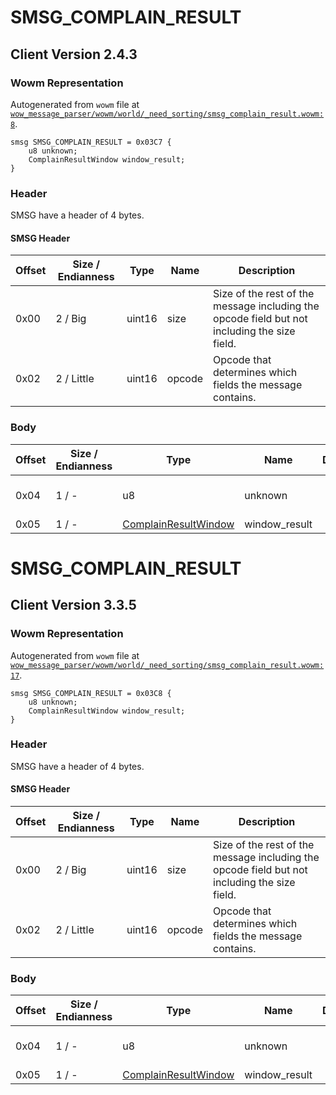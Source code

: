 # SMSG_COMPLAIN_RESULT

## Client Version 2.4.3

### Wowm Representation

Autogenerated from `wowm` file at [`wow_message_parser/wowm/world/_need_sorting/smsg_complain_result.wowm:8`](https://github.com/gtker/wow_messages/tree/main/wow_message_parser/wowm/world/_need_sorting/smsg_complain_result.wowm#L8).
```rust,ignore
smsg SMSG_COMPLAIN_RESULT = 0x03C7 {
    u8 unknown;
    ComplainResultWindow window_result;
}
```
### Header

SMSG have a header of 4 bytes.

#### SMSG Header

| Offset | Size / Endianness | Type   | Name   | Description |
| ------ | ----------------- | ------ | ------ | ----------- |
| 0x00   | 2 / Big           | uint16 | size   | Size of the rest of the message including the opcode field but not including the size field.|
| 0x02   | 2 / Little        | uint16 | opcode | Opcode that determines which fields the message contains.|

### Body

| Offset | Size / Endianness | Type | Name | Description | Comment |
| ------ | ----------------- | ---- | ---- | ----------- | ------- |
| 0x04 | 1 / - | u8 | unknown |  | All emulators set to 0. |
| 0x05 | 1 / - | [ComplainResultWindow](complainresultwindow.md) | window_result |  |  |

# SMSG_COMPLAIN_RESULT

## Client Version 3.3.5

### Wowm Representation

Autogenerated from `wowm` file at [`wow_message_parser/wowm/world/_need_sorting/smsg_complain_result.wowm:17`](https://github.com/gtker/wow_messages/tree/main/wow_message_parser/wowm/world/_need_sorting/smsg_complain_result.wowm#L17).
```rust,ignore
smsg SMSG_COMPLAIN_RESULT = 0x03C8 {
    u8 unknown;
    ComplainResultWindow window_result;
}
```
### Header

SMSG have a header of 4 bytes.

#### SMSG Header

| Offset | Size / Endianness | Type   | Name   | Description |
| ------ | ----------------- | ------ | ------ | ----------- |
| 0x00   | 2 / Big           | uint16 | size   | Size of the rest of the message including the opcode field but not including the size field.|
| 0x02   | 2 / Little        | uint16 | opcode | Opcode that determines which fields the message contains.|

### Body

| Offset | Size / Endianness | Type | Name | Description | Comment |
| ------ | ----------------- | ---- | ---- | ----------- | ------- |
| 0x04 | 1 / - | u8 | unknown |  | All emulators set to 0. |
| 0x05 | 1 / - | [ComplainResultWindow](complainresultwindow.md) | window_result |  |  |

